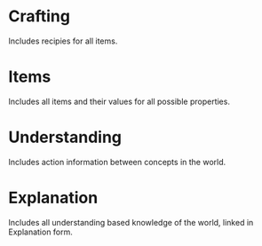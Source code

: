 # Crafting
Includes recipies for all items.

# Items
Includes all items and their values for all possible properties.

# Understanding
Includes action information between concepts in the world.

# Explanation
Includes all understanding based knowledge of the world, linked in Explanation form.